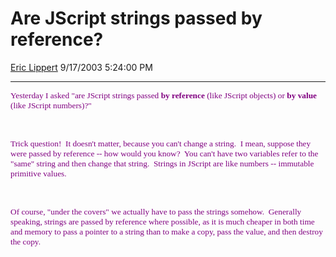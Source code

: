 <div id="page">

# Are JScript strings passed by reference?

[Eric Lippert](https://social.msdn.microsoft.com/profile/Eric%20Lippert) 9/17/2003 5:24:00 PM

-----

<div id="content">

<span style="FONT-SIZE: 10pt; COLOR: purple; FONT-FAMILY: &#39;Lucida Sans Unicode&#39;; mso-bidi-font-family: &#39;Times New Roman&#39;">Yesterday I asked "are JScript strings passed **by reference** (like JScript objects) or **by value** (like JScript numbers)?"</span>

<span style="FONT-SIZE: 10pt; COLOR: purple; FONT-FAMILY: &#39;Lucida Sans Unicode&#39;; mso-bidi-font-family: &#39;Times New Roman&#39;"> </span>

 

<span style="FONT-SIZE: 10pt; COLOR: purple; FONT-FAMILY: &#39;Lucida Sans Unicode&#39;; mso-bidi-font-family: &#39;Times New Roman&#39;">Trick question\!<span style="mso-spacerun: yes">  </span>It doesn't matter, because you can't change a string.<span style="mso-spacerun: yes">  </span>I mean, suppose they were passed by reference -- how would you know?<span style="mso-spacerun: yes">  </span>You can't have two variables refer to the "same" string and then change that string.<span style="mso-spacerun: yes">  </span>Strings in JScript are like numbers -- immutable primitive values.</span>

<span style="FONT-SIZE: 10pt; COLOR: purple; FONT-FAMILY: &#39;Lucida Sans Unicode&#39;; mso-bidi-font-family: &#39;Times New Roman&#39;"> </span>

 

<span style="FONT-SIZE: 10pt; COLOR: purple; FONT-FAMILY: &#39;Lucida Sans Unicode&#39;; mso-bidi-font-family: &#39;Times New Roman&#39;">Of course, "under the covers" we actually have to pass the strings somehow.<span style="mso-spacerun: yes">  </span>Generally speaking, strings are passed by reference where possible, as it is much cheaper in both time and memory to pass a pointer to a string than to make a copy, pass the value, and then destroy the copy.</span>

<span style="FONT-SIZE: 10pt; COLOR: purple; FONT-FAMILY: &#39;Lucida Sans Unicode&#39;; mso-bidi-font-family: &#39;Times New Roman&#39;"> </span>

</div>

</div>

